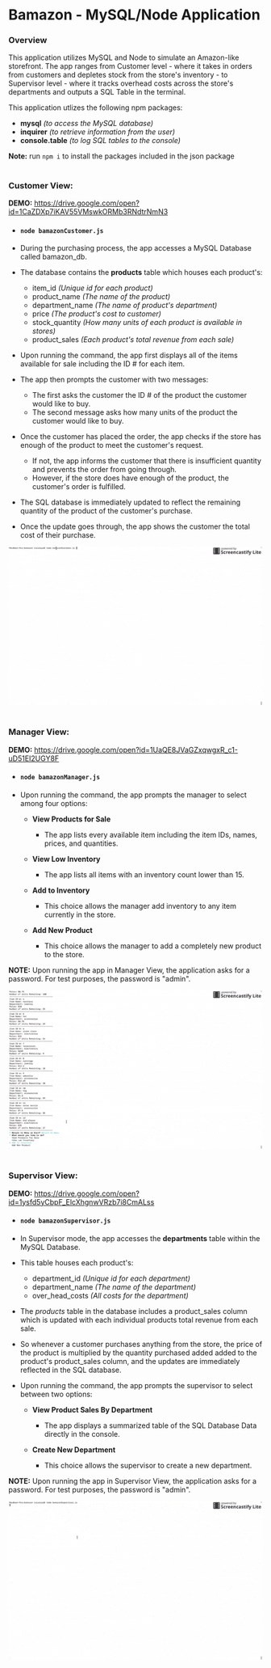 # Bamazon - MySQL/Node Application

### Overview
This application utilizes MySQL and Node to simulate an Amazon-like storefront. The app ranges from Customer level - where it takes in orders from customers and depletes stock from the store's inventory - to Supervisor level - where it tracks overhead costs across the store's departments and outputs a SQL Table in the terminal.

This application utlizes the following npm packages:
* __mysql__ _(to access the MySQL database)_
* __inquirer__ _(to retrieve information from the user)_
* __console.table__ _(to log SQL tables to the console)_

__Note:__ run `npm i` to install the packages included in the json package

#

### Customer View: 
__DEMO:__ https://drive.google.com/open?id=1CaZDXp7iKAV55VMswkORMb3RNdtrNmN3
* #### `node bamazonCustomer.js`

* During the purchasing process, the app accesses a MySQL Database called bamazon_db.

* The database contains the __products__ table which houses each product's:
    * item_id *(Unique id for each product)*
    * product_name *(The name of the product)*
    * department_name *(The name of product's department)*
    * price *(The product's cost to customer)*
    * stock_quantity *(How many units of each product is available in stores)*
    * product_sales *(Each product's total revenue from each sale)*

* Upon running the command, the app first displays all of the items available for sale including the ID # for each item.

* The app then prompts the customer with two messages:
    * The first asks the customer the ID # of the product the customer would like to buy.
    * The second message asks how many units of the product the customer would like to buy.

* Once the customer has placed the order, the app checks if the store has enough of the product to meet the customer's request.
    * If not, the app informs the customer that there is insufficient quantity and prevents the order from going through.
    * However, if the store does have enough of the product, the customer's order is fulfilled.

* The SQL database is immediately updated to reflect the remaining quantity of the product of the customer's purchase.

* Once the update goes through, the app shows the customer the total cost of their purchase.

![alt text](img/bamazon1.gif)

#

### Manager View: 
__DEMO:__ https://drive.google.com/open?id=1UaQE8JVaGZxqwgxR_c1-uD51EI2UGY8F
* #### `node bamazonManager.js`

* Upon running the command, the app prompts the manager to select among four options:
    * __View Products for Sale__
        * The app lists every available item including the item IDs, names, prices, and quantities.

    * __View Low Inventory__
        * The app lists all items with an inventory count lower than 15.

    * __Add to Inventory__
        * This choice allows the manager add inventory to any item currently in the store.

    * __Add New Product__
        * This choice allows the manager to add a completely new product to the store.    

__NOTE:__ Upon running the app in Manager View, the application asks for a password. For test purposes, the password is "admin".

![alt text](img/bamazon2.gif)

#

### Supervisor View: 
__DEMO:__ https://drive.google.com/open?id=1ysfd5yCbpF_ElcXhgnwVRzb7i8CmALss
* #### `node bamazonSupervisor.js`

* In Supervisor mode, the app accesses the __departments__ table within the MySQL Database.

* This table houses each product's:
    * department_id _(Unique id for each department)_
    * department_name _(The name of the department)_
    * over_head_costs _(All costs for the department)_

* The _products_ table in the database includes a product_sales column which is updated with each individual products total revenue from each sale.

* So whenever a customer purchases anything from the store, the price of the product is multiplied by the quantity purchased added added to the product's product_sales column, and the updates are immediately reflected in the SQL database.

* Upon running the command, the app prompts the supervisor to select between two options:
    * __View Product Sales By Department__
        * The app displays a summarized table of the SQL Database Data directly in the console.

    * __Create New Department__
        * This choice allows the supervisor to create a new department.   

__NOTE:__ Upon running the app in Supervisor View, the application asks for a password. For test purposes, the password is "admin".

![alt text](img/bamazon3.gif) 
